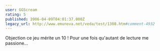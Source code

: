 ```yaml
---
user: GGScream
rating: 5
published: 2006-04-09T04:01:37.000Z
legacy_url: http://www.emunova.net/veda/test/1308.htm#comment-4932
---
```

Objection ce jeu mérite un 10 !
Pour une fois qu'autant de lecture me passione...